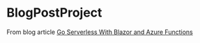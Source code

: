 # BlogPostProject

From blog article [Go Serverless With Blazor and Azure Functions](https://www.greggoodwin.com/go-serverless-with-blazor-and-azure-functions/)
